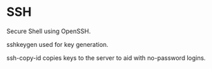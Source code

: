 # SSH

Secure Shell using OpenSSH.

sshkeygen used for key generation.

ssh-copy-id copies keys to the server to aid with no-password logins.
